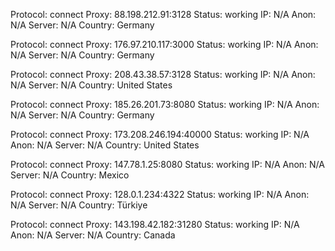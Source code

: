 Protocol: connect
Proxy: 88.198.212.91:3128
Status: working
IP: N/A
Anon: N/A
Server: N/A
Country: Germany

Protocol: connect
Proxy: 176.97.210.117:3000
Status: working
IP: N/A
Anon: N/A
Server: N/A
Country: Germany

Protocol: connect
Proxy: 208.43.38.57:3128
Status: working
IP: N/A
Anon: N/A
Server: N/A
Country: United States

Protocol: connect
Proxy: 185.26.201.73:8080
Status: working
IP: N/A
Anon: N/A
Server: N/A
Country: Germany

Protocol: connect
Proxy: 173.208.246.194:40000
Status: working
IP: N/A
Anon: N/A
Server: N/A
Country: United States

Protocol: connect
Proxy: 147.78.1.25:8080
Status: working
IP: N/A
Anon: N/A
Server: N/A
Country: Mexico

Protocol: connect
Proxy: 128.0.1.234:4322
Status: working
IP: N/A
Anon: N/A
Server: N/A
Country: Türkiye

Protocol: connect
Proxy: 143.198.42.182:31280
Status: working
IP: N/A
Anon: N/A
Server: N/A
Country: Canada

